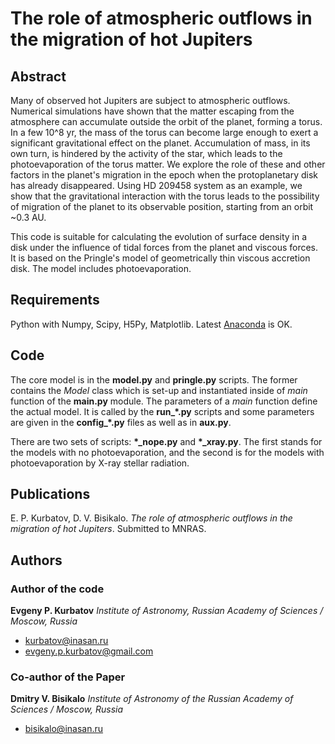 
# The role of atmospheric outflows in the migration of hot Jupiters


## Abstract

Many of observed hot Jupiters are subject to atmospheric outflows. Numerical simulations have shown that the matter escaping from the atmosphere can accumulate outside the orbit of the planet, forming a torus. In a few 10^8 yr, the mass of the torus can become large enough to exert a significant gravitational effect on the planet. Accumulation of mass, in its own turn, is hindered by the activity of the star, which leads to the photoevaporation of the torus matter. We explore the role of these and other factors in the planet's migration in the epoch when the protoplanetary disk has already disappeared. Using HD 209458 system as an example, we show that the gravitational interaction with the torus leads to the possibility of migration of the planet to its observable position, starting from an orbit ~0.3 AU.

This code is suitable for calculating the evolution of surface density in a disk under the influence of tidal forces from the planet and viscous forces. It is based on the Pringle's model of geometrically thin viscous accretion disk. The model includes photoevaporation.


## Requirements

Python with Numpy, Scipy, H5Py, Matplotlib. Latest [Anaconda](https://www.anaconda.com/) is OK.


## Code

The core model is in the **model.py** and **pringle.py** scripts. The former contains the _Model_ class which is set-up and instantiated inside of _main_ function of the **main.py** module. The parameters of a _main_ function define the actual model. It is called by the **run\_\*.py** scripts and some parameters are given in the **config\_\*.py** files as well as in **aux.py**.

There are two sets of scripts: **\*\_nope.py** and **\*\_xray.py**. The first stands for the models with no photoevaporation, and the second is for the models with photoevaporation by X-ray stellar radiation.


## Publications

E. P. Kurbatov, D. V. Bisikalo. _The role of atmospheric outflows in the migration of hot Jupiters_. Submitted to MNRAS.


## Authors

### Author of the code

**Evgeny P. Kurbatov** _Institute of Astronomy, Russian Academy of Sciences / Moscow, Russia_
- <kurbatov@inasan.ru>
- <evgeny.p.kurbatov@gmail.com>

### Co-author of the Paper

**Dmitry V. Bisikalo** _Institute of Astronomy of the Russian Academy of Sciences / Moscow, Russia_
- <bisikalo@inasan.ru>
